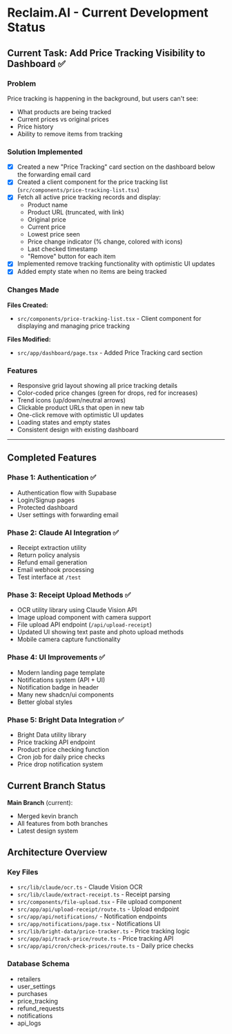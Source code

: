 # Reclaim.AI - Current Development Status

## Current Task: Add Price Tracking Visibility to Dashboard ✅

### Problem
Price tracking is happening in the background, but users can't see:
- What products are being tracked
- Current prices vs original prices
- Price history
- Ability to remove items from tracking

### Solution Implemented

- [x] Created a new "Price Tracking" card section on the dashboard below the forwarding email card
- [x] Created a client component for the price tracking list (`src/components/price-tracking-list.tsx`)
- [x] Fetch all active price tracking records and display:
  - Product name
  - Product URL (truncated, with link)
  - Original price
  - Current price
  - Lowest price seen
  - Price change indicator (% change, colored with icons)
  - Last checked timestamp
  - "Remove" button for each item
- [x] Implemented remove tracking functionality with optimistic UI updates
- [x] Added empty state when no items are being tracked

### Changes Made

**Files Created:**
- `src/components/price-tracking-list.tsx` - Client component for displaying and managing price tracking

**Files Modified:**
- `src/app/dashboard/page.tsx` - Added Price Tracking card section

### Features
- Responsive grid layout showing all price tracking details
- Color-coded price changes (green for drops, red for increases)
- Trend icons (up/down/neutral arrows)
- Clickable product URLs that open in new tab
- One-click remove with optimistic UI updates
- Loading states and empty states
- Consistent design with existing dashboard

---

## Completed Features

### Phase 1: Authentication ✅
- Authentication flow with Supabase
- Login/Signup pages
- Protected dashboard
- User settings with forwarding email

### Phase 2: Claude AI Integration ✅
- Receipt extraction utility
- Return policy analysis
- Refund email generation
- Email webhook processing
- Test interface at `/test`

### Phase 3: Receipt Upload Methods ✅
- OCR utility library using Claude Vision API
- Image upload component with camera support
- File upload API endpoint (`/api/upload-receipt`)
- Updated UI showing text paste and photo upload methods
- Mobile camera capture functionality

### Phase 4: UI Improvements ✅
- Modern landing page template
- Notifications system (API + UI)
- Notification badge in header
- Many new shadcn/ui components
- Better global styles

### Phase 5: Bright Data Integration ✅
- Bright Data utility library
- Price tracking API endpoint
- Product price checking function
- Cron job for daily price checks
- Price drop notification system

## Current Branch Status

**Main Branch** (current):
- Merged kevin branch
- All features from both branches
- Latest design system

## Architecture Overview

### Key Files
- `src/lib/claude/ocr.ts` - Claude Vision OCR
- `src/lib/claude/extract-receipt.ts` - Receipt parsing
- `src/components/file-upload.tsx` - File upload component
- `src/app/api/upload-receipt/route.ts` - Upload endpoint
- `src/app/api/notifications/` - Notification endpoints
- `src/app/notifications/page.tsx` - Notifications UI
- `src/lib/bright-data/price-tracker.ts` - Price tracking logic
- `src/app/api/track-price/route.ts` - Price tracking API
- `src/app/api/cron/check-prices/route.ts` - Daily price checks

### Database Schema
- retailers
- user_settings
- purchases
- price_tracking
- refund_requests
- notifications
- api_logs

